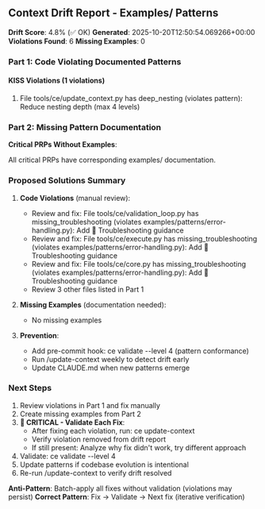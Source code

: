 ## Context Drift Report - Examples/ Patterns

**Drift Score**: 4.8% (✅ OK)
**Generated**: 2025-10-20T12:50:54.069266+00:00
**Violations Found**: 6
**Missing Examples**: 0

### Part 1: Code Violating Documented Patterns

#### KISS Violations (1 violations)

1. File tools/ce/update_context.py has deep_nesting (violates pattern): Reduce nesting depth (max 4 levels)

### Part 2: Missing Pattern Documentation

**Critical PRPs Without Examples**:

All critical PRPs have corresponding examples/ documentation.

### Proposed Solutions Summary

1. **Code Violations** (manual review):
   - Review and fix: File tools/ce/validation_loop.py has missing_troubleshooting (violates examples/patterns/error-handling.py): Add 🔧 Troubleshooting guidance
   - Review and fix: File tools/ce/execute.py has missing_troubleshooting (violates examples/patterns/error-handling.py): Add 🔧 Troubleshooting guidance
   - Review and fix: File tools/ce/core.py has missing_troubleshooting (violates examples/patterns/error-handling.py): Add 🔧 Troubleshooting guidance
   - Review 3 other files listed in Part 1

2. **Missing Examples** (documentation needed):
   - No missing examples

3. **Prevention**:
   - Add pre-commit hook: ce validate --level 4 (pattern conformance)
   - Run /update-context weekly to detect drift early
   - Update CLAUDE.md when new patterns emerge

### Next Steps
1. Review violations in Part 1 and fix manually
2. Create missing examples from Part 2
3. **🔧 CRITICAL - Validate Each Fix**:
   - After fixing each violation, run: ce update-context
   - Verify violation removed from drift report
   - If still present: Analyze why fix didn't work, try different approach
4. Validate: ce validate --level 4
5. Update patterns if codebase evolution is intentional
6. Re-run /update-context to verify drift resolved

**Anti-Pattern**: Batch-apply all fixes without validation (violations may persist)
**Correct Pattern**: Fix → Validate → Next fix (iterative verification)
